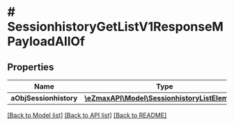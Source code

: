 # # SessionhistoryGetListV1ResponseMPayloadAllOf

## Properties

Name | Type | Description | Notes
------------ | ------------- | ------------- | -------------
**aObjSessionhistory** | [**\eZmaxAPI\Model\SessionhistoryListElement[]**](SessionhistoryListElement.md) |  |

[[Back to Model list]](../../README.md#models) [[Back to API list]](../../README.md#endpoints) [[Back to README]](../../README.md)
